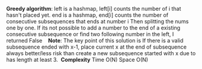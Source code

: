 **Greedy algorithm**:
left is a hashmap, left[i] counts the number of i that hasn't placed yet.
end is a hashmap, end[i] counts the number of consecutive subsequences that ends at number i
Then splitting the nums one by one.
If its not possible to add a number to the end of a existing consecutive subsequence or find two following number in the left, I returned False
​
​
​
**Note**: The key point of this solution is If there is a valid subsequence ended with x-1, place current x at the end of subsequence always better/less risk than create a new subsequence started with x due to has length at least 3.
​
**Complexity**
Time O(N)
Space O(N)